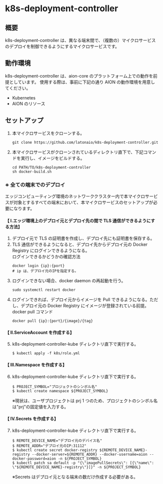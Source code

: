 # k8s-deployment-controller

## 概要

k8s-deployment-controller は、異なる端末間で、（複数の）マイクロサービスのデプロイを制御できるようにするマイクロサービスです。

## 動作環境

k8s-deployment-controller は、aion-core のプラットフォーム上での動作を前提としています。 使用する際は、事前に下記の通り AION の動作環境を用意してください。

- Kubernetes
- AION のリソース   

## セットアップ   

1. 本マイクロサービスをクローンする。
   ```
   git clone https://github.com/latonaio/k8s-deployment-controller.git
   ```
2. 本マイクロサービスがクローンされているディレクトリ直下で、下記コマンドを実行し、イメージをビルドする。   
   ```
   cd PATH/TO/k8s-deployment-controller
   sh docker-build.sh
   ```

### ※ 全ての端末でのデプロイ  

エッジコンピューティング環境のネットワーククラスター内で本マイクロサービスが対象とするすべての端末において、本マイクロサービスのセットアップが必要になります。

#### 【 I.エッジ環境上のデプロイ元とデプロイ先の間で TLS 通信ができるようにする方法】

1. デプロイ元で TLS の証明書を作成し、デプロイ先にも証明書を保存する。
2. TLS 通信ができるようになると、デプロイ先からデプロイ元の Docker Registry にログインできるようになる。  
   ログインできるかどうかの確認方法
   ```
   docker login {ip}:{port}
   # ip は、デプロイ元のIPを指定する。
   ```
3. ログインできない場合、docker daemon の再起動を行う。
   ```
   sudo systemctl restart docker
   ```
4. ログインできれば、デプロイ元からイメージを Pull できるようになる。ただし、デプロイ元の Docker Registry にイメージが登録されている前提。
   docker pull コマンド
   ```
   docker pull {ip}:{port}/{image}/{tag}
   ```

#### 【 II.ServiceAccount を作成する】

5. k8s-deployment-controller-kube ディレクトリ直下で実行する。
   ```
   $ kubectl apply -f k8s/role.yml
   ```

#### 【 III.Namespace を作成する】

6. k8s-deployment-controller-kube ディレクトリ直下で実行する。
   ```
   $ PROJECT_SYMBOL="プロジェクトのシンボル名"
   $ kubectl create namespace ${PROJECT_SYMBOL}
   ```
   ※現状は、ユーザプロジェクトは prj 1 つのため、プロジェクトのシンボル名は"prj"の固定値を入力する。

#### 【 IV.Secrets を作成する】

7. k8s-deployment-controller-kube ディレクトリ直下で実行する。
   ```
   $ REMOTE_DEVICE_NAME="デプロイ元のデバイス名"
   $ REMOTE_ADDR="デプロイ元のIP:31112"
   $ kubectl create secret docker-registry ${REMOTE_DEVICE_NAME}-registry --docker-server=${REMOTE_ADDR} --docker-username=aion --docker-password=aion -n ${PROJECT_SYMBOL}
   $ kubectl patch sa default -p "{\"imagePullSecrets\": [{\"name\": \"${REMOTE_DEVICE_NAME}-registry\"}]}" -n ${PROJECT_SYMBOL}
   ```
   ※Secrets はデプロイ元となる端末の数だけ作成する必要がある。
